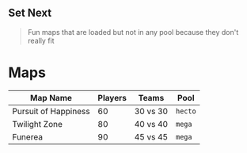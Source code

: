 Set Next
-------

> Fun maps that are loaded but not in any pool because they don't really fit

# Maps

| Map Name              | Players   | Teams     | Pool      |
| --------------------- | --------- | --------- | --------- |
| Pursuit of Happiness  | 60        | 30 vs 30  | `hecto`   |
| Twilight Zone         | 80        | 40 vs 40  | `mega`    |
| Funerea               | 90        | 45 vs 45  | `mega`    |
